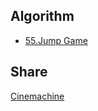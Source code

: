 ## Algorithm
* [55.Jump Game](Algorithm/55.JumpGame.md)
	
## Share
[Cinemachine](https://github.com/AngiesEmail/ARTS/blob/master/Cinemachine.md)